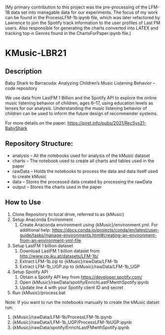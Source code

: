 (My primary contribution to this project was the pre-processing of the LFM-1B data set into managable data for our experiments. The focus of my work can be found in the ProcessLFM-1b.ipynb file, which was later refactored by Lawrence to join the Spotify track information to the user profiles of Last FM users. Also responsible for generating the charts converted into LATEX and tracking top-n Genres found in the ChartsForPaper.ipynb file.)

# KMusic-LBR21

## Description

Baby Shark to Barracuda: Analyzing Children’s Music Listening Behavior – code repository

We use data from LastFM 1 Billion and the Spotify API to explore the online music listening behavior of children, ages 6–17, using education levels as lenses for our analysis. Understanding the music listening behavior of children can be used to inform the future design of recommender systems.

For more details on the paper: https://piret.info/pubs/2021/RecSys21-BabyShark


## Repository Structure:
*	analysis – All the notebooks used for analysis of the kMusic dataset
*	charts – The notebook used to create all charts and tables used in the paper
*	rawData – Holds the notebooks to process the data and data itself used to create kMusic
*	data – Stores the processed data created by processing the rawData
*	output – Stores the charts used in the paper 

## How to Use

1.	Clone Repository to local drive, referred to as {kMusic}
1.	Setup Anaconda Environment
    1.	Create Anaconda environment using {kMusic}/environment.yml. For additional help: https://docs.conda.io/projects/conda/en/latest/user-guide/tasks/manage-environments.html#creating-an-environment-from-an-environment-yml-file
1.	Setup LastFM 1 billion dataset
    1.	Download LastFM 1 billion dataset from http://www.cp.jku.at/datasets/LFM-1b/
    1.	Extract LFM-1b.zip to {kMusic}/rawData/LFM-1b
    1.	Extract LFM-1b_UGP.zip to {kMusic}/rawData/LFM-1b_UGP
1.	Setup Spotify API
    1.	Obtain a Spotify API key from https://developer.spotify.com/
    1.	Open {kMusic}/rawData/spotify/EnrichLastFMwithSpotify.ipynb
    1.	Update line 4 with your Spotify client ID and secret
1.	Run {kMusic}/process.bat

Note: If you want to run the notebooks manually to create the kMusic datset run:
1. {kMusic}/rawData/LFM-1b/ProcessLFM-1b.ipynb
1. {kMusic}/rawData/LFM-1b_UGP/ProcessLFM-1bUGP.ipynb
1. {kMusic}/rawData/spotify/EnrichLastFMwithSpotify.ipynb

